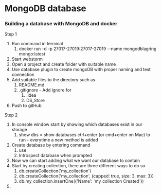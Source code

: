 # MongoDB database

### Building a database with MongoDB and docker

Step 1
1. Run command in terminal 
   1. docker run -d -p 27017-27019:27017-27019 --name mongodblagring mongo:latest
2. Start webstorm
3. Open a project and create folder with suitable name
4. Use database plugin to create mongoDB with proper naming and test connection
5. Add suitable files to the directory such as
   1. README.md
   2. .gitignore - Add ignore for
      1. .idea
      2. DS_Store
6. Push to gitHub

Step 2
1. In console window start by showing which databases exist in our storage
   1. show dbs = show databases ctrl+enter (or cmd+enter on Mac) to run - everytime a new method is added
2. Create database by entering command
   1. use <name-of-database> 
   2. Introspect database when prompted
3. Now we can start adding what we want our database to contain
4. Start by creating collection, there are three different ways to do so
   1. db.createCollection('my_collection')
   2. db.createCollection('my_collection', {capped: true, size: 3, max: 3})
   3. db.my_collection.insertOne({'Name': 'my_collection Created'})
5. 